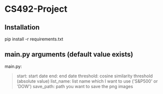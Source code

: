 # CS492-Project

## Installation
pip install -r requirements.txt

## main.py arguments (default value exists)
main.py:
> start: start date
> end: end date
> threshold: cosine similarity threshold (absolute value)
> list_name: list name which I want to use ('S&P500' or 'DOW')
> save_path: path you want to save the png images
    
